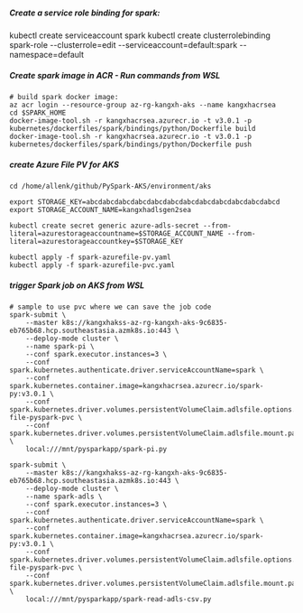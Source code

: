 ##### Create a service role binding for spark: 

kubectl create serviceaccount spark
kubectl create clusterrolebinding spark-role --clusterrole=edit --serviceaccount=default:spark --namespace=default

##### Create spark image in ACR - Run commands from WSL

    # build spark docker image: 
    az acr login --resource-group az-rg-kangxh-aks --name kangxhacrsea
    cd $SPARK_HOME
    docker-image-tool.sh -r kangxhacrsea.azurecr.io -t v3.0.1 -p kubernetes/dockerfiles/spark/bindings/python/Dockerfile build
    docker-image-tool.sh -r kangxhacrsea.azurecr.io -t v3.0.1 -p kubernetes/dockerfiles/spark/bindings/python/Dockerfile push

##### create Azure File PV for AKS

    cd /home/allenk/github/PySpark-AKS/environment/aks

    export STORAGE_KEY=abcdabcdabcdabcdabcdabcdabcdabcdabcdabcdabcdabcd
    export STORAGE_ACCOUNT_NAME=kangxhadlsgen2sea

    kubectl create secret generic azure-adls-secret --from-literal=azurestorageaccountname=$STORAGE_ACCOUNT_NAME --from-literal=azurestorageaccountkey=$STORAGE_KEY

    kubectl apply -f spark-azurefile-pv.yaml
    kubectl apply -f spark-azurefile-pvc.yaml

##### trigger Spark job on AKS from WSL

    # sample to use pvc where we can save the job code 
    spark-submit \
        --master k8s://kangxhakss-az-rg-kangxh-aks-9c6835-eb765b68.hcp.southeastasia.azmk8s.io:443 \
        --deploy-mode cluster \
        --name spark-pi \
        --conf spark.executor.instances=3 \
        --conf spark.kubernetes.authenticate.driver.serviceAccountName=spark \
        --conf spark.kubernetes.container.image=kangxhacrsea.azurecr.io/spark-py:v3.0.1 \
        --conf spark.kubernetes.driver.volumes.persistentVolumeClaim.adlsfile.options.claimName=adls-file-pyspark-pvc \
        --conf spark.kubernetes.driver.volumes.persistentVolumeClaim.adlsfile.mount.path=/mnt/pysparkapp \
        local:///mnt/pysparkapp/spark-pi.py

    spark-submit \
        --master k8s://kangxhakss-az-rg-kangxh-aks-9c6835-eb765b68.hcp.southeastasia.azmk8s.io:443 \
        --deploy-mode cluster \
        --name spark-adls \
        --conf spark.executor.instances=3 \
        --conf spark.kubernetes.authenticate.driver.serviceAccountName=spark \
        --conf spark.kubernetes.container.image=kangxhacrsea.azurecr.io/spark-py:v3.0.1 \
        --conf spark.kubernetes.driver.volumes.persistentVolumeClaim.adlsfile.options.claimName=adls-file-pyspark-pvc \
        --conf spark.kubernetes.driver.volumes.persistentVolumeClaim.adlsfile.mount.path=/mnt/pysparkapp \
        local:///mnt/pysparkapp/spark-read-adls-csv.py
